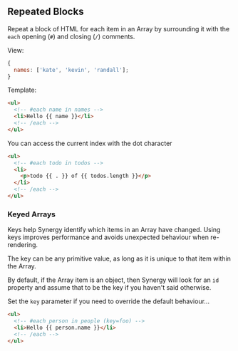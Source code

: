 ## Repeated Blocks

Repeat a block of HTML for each item in an Array
by surrounding it with the `each` opening (`#`)
and closing (`/`) comments.

View:

```js
{
  names: ['kate', 'kevin', 'randall'];
}
```

Template:

```html
<ul>
  <!-- #each name in names -->
  <li>Hello {{ name }}</li>
  <!-- /each -->
</ul>
```

You can access the current index with the dot
character

```html
<ul>
  <!-- #each todo in todos -->
  <li>
    <p>todo {{ . }} of {{ todos.length }}</p>
  </li>
  <!-- /each -->
</ul>
```

### Keyed Arrays

Keys help Synergy identify which items in an Array
have changed. Using keys improves performance and
avoids unexpected behaviour when re-rendering.

The key can be any primitive value, as long as it
is unique to that item within the Array.

By default, if the Array item is an object, then
Synergy will look for an `id` property and assume
that to be the key if you haven't said otherwise.

Set the `key` parameter if you need to override
the default behaviour...

```html
<ul>
  <!-- #each person in people (key=foo) -->
  <li>Hello {{ person.name }}</li>
  <!-- /each -->
</ul>
```
